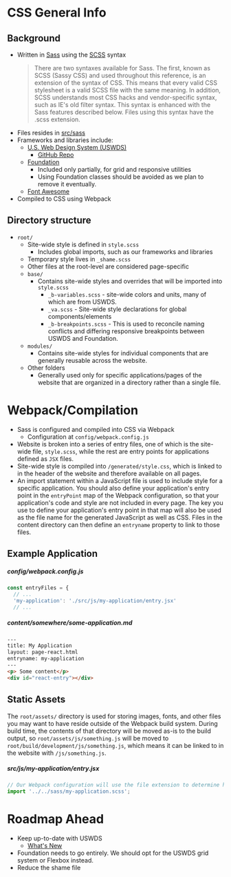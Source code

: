 # CSS General Info

## Background
- Written in [Sass](http://sass-lang.com/) using the [SCSS](http://sass-lang.com/documentation/file.SASS_REFERENCE.html) syntax
    > There are two syntaxes available for Sass. The first, known as SCSS (Sassy CSS) and used throughout this reference, is an extension of the syntax of CSS. This means that every valid CSS stylesheet is a valid SCSS file with the same meaning. In addition, SCSS understands most CSS hacks and vendor-specific syntax, such as IE's old filter syntax. This syntax is enhanced with the Sass features described below. Files using this syntax have the .scss extension.
- Files resides in [src/sass](https://github.com/department-of-veterans-affairs/vets-website/tree/master/src/sass)
- Frameworks and libraries include:
  - [U.S. Web Design System (USWDS)](https://designsystem.digital.gov/)
    - [GitHub Repo](https://github.com/uswds/uswds)
  - [Foundation](https://foundation.zurb.com/sites/docs/v/5.5.3/)
    - Included only partially, for grid and responsive utilities
    - Using Foundation classes should be avoided as we plan to remove it eventually.
  - [Font Awesome](http://fontawesome.io/)
- Compiled to CSS using Webpack


## Directory structure
- `root/`
  - Site-wide style is defined in `style.scss`
    - Includes global imports, such as our frameworks and libraries
  - Temporary style lives in `_shame.scss`
  - Other files at the root-level are considered page-specific
  - `base/`
    - Contains site-wide styles and overrides that will be imported into `style.scss`
      - `_b-variables.scss` - site-wide colors and units, many of which are from USWDS.
      - `_va.scss` - Site-wide style declarations for global components/elements
      - `_b-breakpoints.scss` - This is used to reconcile naming conflicts and differing responsive breakpoints between USWDS and Foundation.
  - `modules/`
    - Contains site-wide styles for individual components that are generally reusable across the website.
  - Other folders
    - Generally used only for specific applications/pages of the website that are organized in a directory rather than a single file.

# Webpack/Compilation
- Sass is configured and compiled into CSS via Webpack
  - Configuration at `config/webpack.config.js`
- Website is broken into a series of entry files, one of which is the site-wide file, `style.scss`, while the rest are entry points for applications defined as `JSX` files.
- Site-wide style is compiled into `/generated/style.css`, which is linked to in the header of the website and therefore available on all pages.
- An import statement within a JavaScript file is used to include style for a specific application. You should also define your application's entry point in the `entryPoint` map of the Webpack configuration, so that your application's code and style are not included in every page. The key you use to define your application's entry point in that map will also be used as the file name for the generated JavaScript as well as CSS. Files in the content directory can then define an `entryname` property to link to those files.

## Example Application

##### config/webpack.config.js
```js
const entryFiles = {
  // ...
  'my-application': './src/js/my-application/entry.jsx'
  // ...
```

##### content/somewhere/some-application.md
```html
---
title: My Application
layout: page-react.html
entryname: my-application
---
<p> Some content</p>
<div id="react-entry"></div>
```

## Static Assets
The `root/assets/` directory is used for storing images, fonts, and other files you may want to have reside outside of the Webpack build system. During build time, the contents of that directory will be moved as-is to the build output, so `root/assets/js/something.js` will be moved to `root/build/development/js/something.js`, which means it can be linked to in the website with `/js/something.js`.

##### src/js/my-application/entry.jsx
```js
// Our Webpack configuration will use the file extension to determine how to handle that import, which in our case is to compile it into a CSS file.
import '../../sass/my-application.scss';
```
# Roadmap Ahead
- Keep up-to-date with USWDS
  - [What's New](https://designsystem.digital.gov/whats-new/)
- Foundation needs to go entirely. We should opt for the USWDS grid system or Flexbox instead.
- Reduce the shame file
